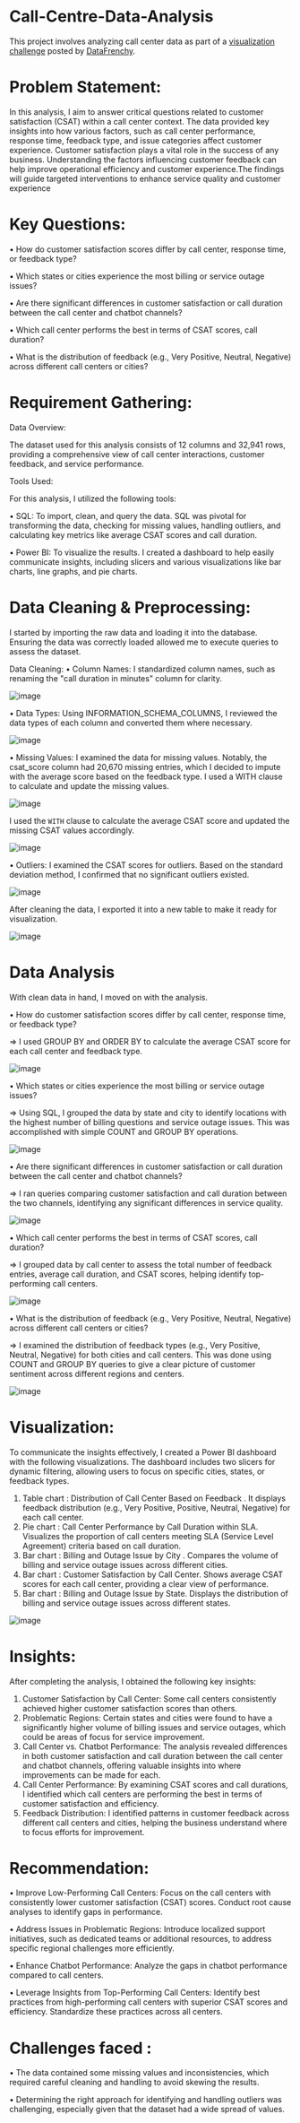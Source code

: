 # Call-Centre-Data-Analysis
This project involves analyzing call center data as part of a [visualization challenge](https://www.linkedin.com/posts/datafrenchy-academy_the-next-datafrenchy-academy-data-challenge-activity-7239334302306512896-Mycx?utm_source=share&utm_medium=member_desktop) posted by [DataFrenchy](https://www.datafrenchy.com/).

# Problem Statement:
In this analysis, I aim to answer critical questions related to customer satisfaction (CSAT) within a call center context. The data provided key insights into how various factors, such as call center performance, response time, feedback type, and issue categories affect customer experience. Customer satisfaction plays a vital role in the success of any business. Understanding the factors influencing customer feedback can help improve operational efficiency and customer experience.The findings will guide targeted interventions to enhance service quality and customer experience


# Key Questions:
•	How do customer satisfaction scores differ by call center, response time, or feedback type?

•	Which states or cities experience the most billing or service outage issues?

•	Are there significant differences in customer satisfaction or call duration between the call center and chatbot channels?

•	Which call center performs the best in terms of CSAT scores, call duration?

•	What is the distribution of feedback (e.g., Very Positive, Neutral, Negative) across different call centers or cities?


# Requirement Gathering: 

Data Overview:

The dataset used for this analysis consists of 12 columns and 32,941 rows, providing a comprehensive view of call center interactions, customer feedback, and service performance. 

Tools Used:

For this analysis, I utilized the following tools:

•	SQL: To import, clean, and query the data. SQL was pivotal for transforming the data, checking for missing values, handling outliers, and calculating key metrics like average CSAT scores and call duration.

•	Power BI: To visualize the results. I created a dashboard to help easily communicate insights, including slicers and various visualizations like bar charts, line graphs, and pie charts.

# Data Cleaning & Preprocessing:
I started by importing the raw data and loading it into the database. Ensuring the data was correctly loaded allowed me to execute queries to assess the dataset.

Data Cleaning:
• Column Names: I standardized column names, such as renaming the "call duration in minutes" column for clarity.

![image](https://github.com/user-attachments/assets/d4738625-fc1b-471b-bec2-1a9aef40d32d)



• Data Types: Using INFORMATION_SCHEMA_COLUMNS,  I reviewed the data types of each column and converted them where necessary.

 
![image](https://github.com/user-attachments/assets/034cf262-9357-41a1-8410-86ae1e9f1266)


• Missing Values: I examined the data for missing values. Notably, the csat_score column had 20,670 missing entries, which I decided to impute with the average score based on the feedback type. I used a WITH clause to calculate and update the missing values.

![image](https://github.com/user-attachments/assets/3fb42a0e-c9d5-4b2a-b09d-0ec45907596a)


I used the `WITH` clause to calculate the average CSAT score and updated the missing CSAT values accordingly.

![image](https://github.com/user-attachments/assets/7dae1d44-24a8-40b1-b799-ea5652495060)

• Outliers: I examined the CSAT scores for outliers. Based on the standard deviation method, I confirmed that no significant outliers existed.

![image](https://github.com/user-attachments/assets/fac35058-1237-4dc8-8a7e-defb8505c60c)

After cleaning the data, I exported it into a new table to make it ready for visualization.

![image](https://github.com/user-attachments/assets/7e0830df-463c-4a8f-9864-c405cbba40a8)


# Data Analysis
With clean data in hand, I moved on with the analysis.

• How do customer satisfaction scores differ by call center, response time, or feedback type?

=> I used GROUP BY and ORDER BY  to calculate the average CSAT score for each call center and feedback type.

![image](https://github.com/user-attachments/assets/37bb65a7-05e6-4c2a-8800-d249908aa8c5)


•   Which states or cities experience the most billing or service outage issues?	

=> Using SQL, I grouped the data by state and city to identify locations with the highest number of billing questions and service outage issues. This was accomplished with simple COUNT and GROUP BY operations.

![image](https://github.com/user-attachments/assets/8e9ccb86-9668-4abf-ad99-ef4ee2e8cccb)


•  Are there significant differences in customer satisfaction or call duration between the call center and chatbot channels?									

=> I ran queries comparing customer satisfaction and call duration between the two channels, identifying any significant differences in service quality.


![image](https://github.com/user-attachments/assets/209b1649-57de-40ab-9e24-60b692b10457)


•  Which call center performs the best in terms of CSAT scores, call duration?	

=> I grouped data by call center to assess the total number of feedback entries, average call duration, and CSAT scores, helping identify top-performing call centers.

![image](https://github.com/user-attachments/assets/94a62a5e-6401-463e-a42c-1d9533954095)


•  What is the distribution of feedback (e.g., Very Positive, Neutral, Negative) across different call centers or cities?	

=> I examined the distribution of feedback types (e.g., Very Positive, Neutral, Negative) for both cities and call centers. This was done using COUNT and GROUP BY queries to give a clear picture of customer sentiment across different regions and centers.

![image](https://github.com/user-attachments/assets/51b2aef4-e189-458b-af1d-2fdd2aef4de3)


# Visualization:

To communicate the insights effectively, I created a Power BI dashboard with the following visualizations. The dashboard includes two slicers for dynamic filtering, allowing users to focus on specific cities, states, or feedback types.


1.	Table chart : Distribution of Call Center Based on Feedback . It displays feedback distribution (e.g., Very Positive, Positive, Neutral, Negative) for each call center.
2.	Pie chart : Call Center Performance by Call Duration within SLA. Visualizes the proportion of call centers meeting SLA (Service Level Agreement) criteria based on call duration.
3.	Bar chart : Billing and Outage Issue by City . Compares the volume of billing and service outage issues across different cities.
4.	Bar chart : Customer Satisfaction by Call Center. Shows average CSAT scores for each call center, providing a clear view of performance.
5.	Bar chart : Billing and Outage Issue by State. Displays the distribution of billing and service outage issues across different states.
   

![image](https://github.com/user-attachments/assets/8f4df8fd-e052-4f34-a9c7-76bde81bdedf)



# Insights:
After completing the analysis, I obtained the following key insights:
1.	Customer Satisfaction by Call Center: Some call centers consistently achieved higher customer satisfaction scores than others.
2.	Problematic Regions: Certain states and cities were found to have a significantly higher volume of billing issues and service outages, which could be areas of focus for service improvement.
3.	Call Center vs. Chatbot Performance: The analysis revealed differences in both customer satisfaction and call duration between the call center and chatbot channels, offering valuable insights into where improvements can be made for each.
4.	Call Center Performance: By examining CSAT scores and call durations, I identified which call centers are performing the best in terms of customer satisfaction and efficiency.
5.	Feedback Distribution: I identified patterns in customer feedback across different call centers and cities, helping the business understand where to focus efforts for improvement.

# Recommendation:
•	Improve Low-Performing Call Centers: Focus on the call centers with consistently lower customer satisfaction (CSAT) scores. Conduct root cause analyses to identify gaps in performance.

•	Address Issues in Problematic Regions: Introduce localized support initiatives, such as dedicated teams or additional resources, to address specific regional challenges more efficiently.

•	Enhance Chatbot Performance: Analyze the gaps in chatbot performance compared to call centers.

•	Leverage Insights from Top-Performing Call Centers: Identify best practices from high-performing call centers with superior CSAT scores and efficiency. Standardize these practices across all centers.


# Challenges faced :

• The data contained some missing values and inconsistencies, which required careful cleaning and handling to avoid skewing the results.

• Determining the right approach for identifying and handling outliers was challenging, especially given that the dataset had a wide spread of values.

